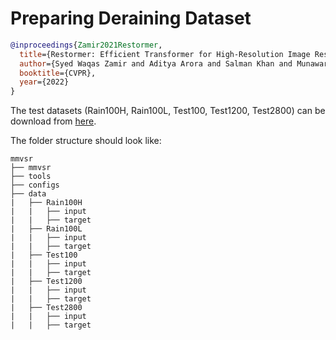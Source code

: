 # Preparing Deraining Dataset

<!-- [DATASET] -->

```bibtex
@inproceedings{Zamir2021Restormer,
  title={Restormer: Efficient Transformer for High-Resolution Image Restoration},
  author={Syed Waqas Zamir and Aditya Arora and Salman Khan and Munawar Hayat and Fahad Shahbaz Khan and Ming-Hsuan Yang},
  booktitle={CVPR},
  year={2022}
}
```

The test datasets (Rain100H, Rain100L, Test100, Test1200, Test2800) can be download from [here](https://drive.google.com/file/d/1P_-RAvltEoEhfT-9GrWRdpEi6NSswTs8/).

The folder structure should look like:

```text
mmvsr
├── mmvsr
├── tools
├── configs
├── data
|   ├── Rain100H
|   |   ├── input
|   |   ├── target
|   ├── Rain100L
|   |   ├── input
|   |   ├── target
|   ├── Test100
|   |   ├── input
|   |   ├── target
|   ├── Test1200
|   |   ├── input
|   |   ├── target
|   ├── Test2800
|   |   ├── input
|   |   ├── target
```
